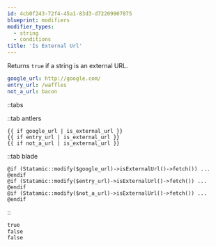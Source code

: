 ```yaml
---
id: 4cb0f243-72f4-45a1-83d3-d72209907875
blueprint: modifiers
modifier_types:
  - string
  - conditions
title: 'Is External Url'
---
```

Returns `true` if a string is an external URL.

```yaml
google_url: http://google.com/
entry_url: /waffles
not_a_url: bacon
```

::tabs

::tab antlers
```antlers
{{ if google_url | is_external_url }}
{{ if entry_url | is_external_url }}
{{ if not_a_url | is_external_url }}
```
::tab blade
```blade
@if (Statamic::modify($google_url)->isExternalUrl()->fetch()) ... @endif
@if (Statamic::modify($entry_url)->isExternalUrl()->fetch()) ... @endif
@if (Statamic::modify($not_a_url)->isExternalUrl()->fetch()) ... @endif
```
::

```html
true
false
false
```